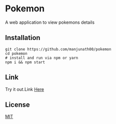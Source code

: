 # Pokemon

A web application to view pokemons details
 
## Installation

``` 
git clone https://github.com/manjunath00/pokemon
cd pokemon
# install and run via npm or yarn
npm i && npm start
```

## Link
Try it out.Link [Here](https://pokemon-mern.herokuapp.com/)
 
## License
[MIT](https://choosealicense.com/licenses/mit/)

